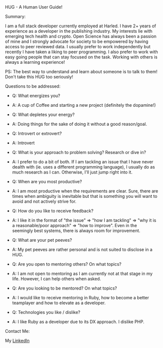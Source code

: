 HUG - A Human User Guide!

Summary:

I am a full stack developer currently employed at Harled. I have 2+ years of experience as a developer in the publishing industry. My interests lie with emerging tech health and crypto. Open Science has always been a passion of mine and I strongly advocate for society to be empowered by having access to peer reviewed data. I usually prefer to work independently but recently I have taken a liking to peer programming. I also prefer to work with easy going people that can stay focused on the task. Working with others is always a learning experience!

PS: The best way to understand and learn about someone is to talk to them! Don't take this HUG too seriously!

Questions to be addressed:

- Q: What energizes you?
- A: A cup of Coffee and starting a new project (definitely the dopamine!)
  
- Q: What depletes your energy?
- A: Doing things for the sake of doing it without a good reason/goal.
  
- Q: Introvert or extrovert?
- A: Introvert
  
- Q: What is your approach to problem solving? Research or dive in?
- A: I prefer to do a bit of both. If I am tackling an issue that I have never dealth with (ie. uses a different programming language), I usually do as much research as I can. Otherwise, I'll just jump right into it. 
  
- Q: When are you most productive?
- A: I am most productive when the requirements are clear. Sure, there are times when ambiguity is inevitable but that is something you will want to avoid and not actively strive for.

- Q: How do you like to receive feedback?
- A: I like it in the format of "the issue" => "how I am tackling" => "why it is a reasonable/poor approach" => "how to improve". Even in the seemingly best systems, there is always room for improvement.
  
- Q: What are your pet peeves?
- A: My pet peeves are rather personal and is not suited to disclose in a HUG.
  
- Q: Are you open to mentoring others? On what topics?
- A: I am not open to mentoring as I am currently not at that stage in my life. However, I can help others when asked.
  
- Q: Are you looking to be mentored? On what topics?
- A: I would like to receive mentoring in Ruby, how to become a better teamplayer and how to elevate as a developer.

- Q: Technologies you like / dislike?
- A: I like Ruby as a developer due to its DX approach. I dislike PHP.
 
 Contact Me:
 
 My [LinkedIn](https://linkedin.com/in/elizabeth-d-95a424176)
